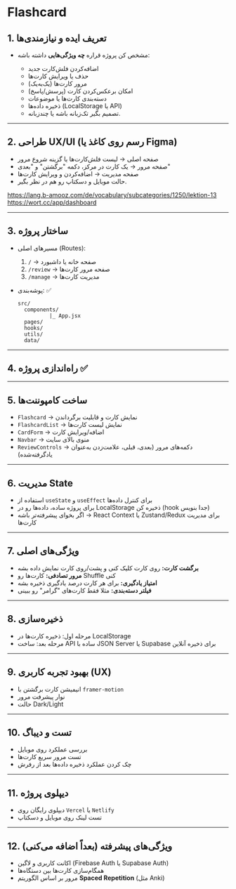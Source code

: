 # Flashcard

## 1. **تعریف ایده و نیازمندی‌ها**

- مشخص کن پروژه قراره **چه ویژگی‌هایی** داشته باشه:

  - اضافه‌کردن فلش‌کارت جدید
  - حذف یا ویرایش کارت‌ها
  - مرور کارت‌ها (یک‌به‌یک)
  - امکان برعکس‌کردن کارت (پرسش/پاسخ)
  - دسته‌بندی کارت‌ها یا موضوعات
  - ذخیره داده‌ها (LocalStorage یا API)
  - تصمیم بگیر تک‌زبانه باشه یا چندزبانه.

---

## 2. **طراحی UX/UI (رسم روی کاغذ یا Figma)**

- صفحه اصلی → لیست فلش‌کارت‌ها یا گزینه شروع مرور
- صفحه مرور → یک کارت در مرکز، دکمه "برگشتن" و "بعدی"
- صفحه مدیریت → اضافه‌کردن و ویرایش کارت‌ها
- حالت موبایل و دسکتاپ رو هم در نظر بگیر.

https://lang.b-amooz.com/de/vocabulary/subcategories/1250/lektion-13
https://wort.cc/app/dashboard

---

## 3. **ساختار پروژه**

- مسیرهای اصلی (Routes):

  1. `/` → صفحه خانه یا داشبورد
  2. `/review` → صفحه مرور کارت‌ها
  3. `/manage` → مدیریت کارت‌ها

- پوشه‌بندی: ✅

  ```
  src/
    components/
            |_ App.jsx
    pages/
    hooks/
    utils/
    data/
  ```

---

## 4. **راه‌اندازی پروژه** ✅

---

## 5. **ساخت کامپوننت‌ها**

- `Flashcard` → نمایش کارت و قابلیت برگرداندن
- `FlashcardList` → نمایش لیست کارت‌ها
- `CardForm` → اضافه/ویرایش کارت
- `Navbar` → منوی بالای سایت
- `ReviewControls` → دکمه‌های مرور (بعدی، قبلی، علامت‌زدن به‌عنوان یادگرفته‌شده)

---

## 6. **مدیریت State**

- استفاده از `useState` و `useEffect` برای کنترل داده‌ها
- برای پروژه ساده، داده‌ها رو در LocalStorage ذخیره کن (hook جدا بنویس)
- اگر بخوای پیشرفته‌تر باشه → React Context یا Zustand/Redux برای مدیریت کارت‌ها

---

## 7. **ویژگی‌های اصلی**

- **برگشت کارت:** روی کارت کلیک کنی و پشت/روی کارت نمایش داده بشه
- **مرور تصادفی:** کارت‌ها رو Shuffle کنی
- **امتیاز یادگیری:** برای هر کارت درصد یادگیری ذخیره بشه
- **فیلتر دسته‌بندی:** مثلا فقط کارت‌های "گرامر" رو ببینی

---

## 8. **ذخیره‌سازی**

- مرحله اول: ذخیره کارت‌ها در LocalStorage
- مرحله بعد: ساخت API ساده با JSON Server یا Supabase برای ذخیره آنلاین

---

## 9. **بهبود تجربه کاربری (UX)**

- انیمیشن کارت برگشتن با `framer-motion`
- نوار پیشرفت مرور
- حالت Dark/Light

---

## 10. **تست و دیباگ**

- بررسی عملکرد روی موبایل
- تست مرور سریع کارت‌ها
- چک کردن عملکرد ذخیره داده‌ها بعد از رفرش

---

## 11. **دیپلوی پروژه**

- دیپلوی رایگان روی `Vercel` یا `Netlify`
- تست لینک روی موبایل و دسکتاپ

---

## 12. **ویژگی‌های پیشرفته (بعداً اضافه می‌کنی)**

- اکانت کاربری و لاگین (Firebase Auth یا Supabase Auth)
- همگام‌سازی کارت‌ها بین دستگاه‌ها
- مرور بر اساس الگوریتم **Spaced Repetition** (مثل Anki)
